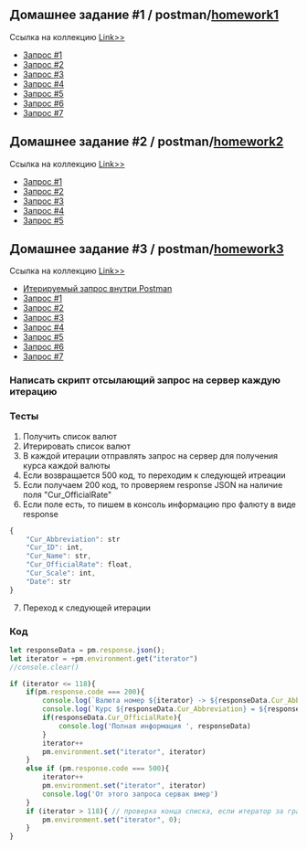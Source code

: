 ## Домашнее задание #1 / postman/[homework1](https://github.com/ipohaa/postman/tree/main/homework1)
Ссылка на коллекцию [Link>>](https://github.com/ipohaa/postman/blob/main/homework1/Postman_HW1.postman_collection.json)
+ [Запрос #1](https://github.com/ipohaa/postman/tree/main/homework1#запрос-1)
+ [Запрос #2](https://github.com/ipohaa/postman/tree/main/homework1#запрос-2)
+ [Запрос #3](https://github.com/ipohaa/postman/tree/main/homework1#запрос-3-1)
+ [Запрос #4](https://github.com/ipohaa/postman/tree/main/homework1#запрос-4-1)
+ [Запрос #5](https://github.com/ipohaa/postman/tree/main/homework1#запрос-5-1)
+ [Запрос #6](https://github.com/ipohaa/postman/tree/main/homework1#запрос-6-1)
+ [Запрос #7](https://github.com/ipohaa/postman/tree/main/homework1#запрос-7-1)


## Домашнее задание #2 / postman/[homework2](https://github.com/ipohaa/postman/tree/main/homework2)
Ссылка на коллекцию [Link>>](https://github.com/ipohaa/postman/blob/main/homework2/Postman_HW2.postman_collection.json)
+ [Запрос #1](https://github.com/ipohaa/postman/tree/main/homework2#запрос-1-1)
+ [Запрос #2](https://github.com/ipohaa/postman/tree/main/homework2#запрос-2)
+ [Запрос #3](https://github.com/ipohaa/postman/tree/main/homework2#запрос-3-1)
+ [Запрос #4](https://github.com/ipohaa/postman/tree/main/homework2#запрос-4-1)
+ [Запрос #5](https://github.com/ipohaa/postman/tree/main/homework2#запрос-5-1)

## Домашнее задание #3 / postman/[homework3](https://github.com/ipohaa/postman/tree/main/homework3)
Ссылка на коллекцию [Link>>](https://github.com/ipohaa/postman/blob/main/homework3/Postman_HW3.postman_collection.json)
+ [Итерируемый запрос внутри Postman](https://github.com/ipohaa/postman/tree/main#написать-скрипт-отсылающий-запрос-на-сервер-каждую-итерацию)
+ [Запрос #1](https://github.com/ipohaa/postman/tree/main#запрос-1)
+ [Запрос #2](https://github.com/ipohaa/postman/tree/main#запрос-2)
+ [Запрос #3](https://github.com/ipohaa/postman/tree/main#запрос-3-1)
+ [Запрос #4](https://github.com/ipohaa/postman/tree/main#запрос-4-1)
+ [Запрос #5](https://github.com/ipohaa/postman/tree/main#запрос-5-1)
+ [Запрос #6](https://github.com/ipohaa/postman/tree/main#запрос-6-1)
+ [Запрос #7](https://github.com/ipohaa/postman/tree/main#запрос-7-1)

### Написать скрипт отсылающий запрос на сервер каждую итерацию
### Тесты
1. Получить список валют
2. Итерировать список валют
3. В каждой итерации отправлять запрос на сервер для получения курса каждой валюты
4. Если возвращается 500 код, то переходим к следующей итреации
5. Если получаем 200 код, то проверяем response JSON на наличие поля "Cur_OfficialRate"
6. Если поле есть, то пишем в консоль информацию про фалюту в виде response
```js
{
    "Cur_Abbreviation": str
    "Cur_ID": int,
    "Cur_Name": str,
    "Cur_OfficialRate": float,
    "Cur_Scale": int,
    "Date": str
}
```
7. Переход к следующей итерации
### Код
```js
let responseData = pm.response.json(); 
let iterator = +pm.environment.get("iterator") 
//console.clear()

if (iterator <= 118){ 
    if(pm.response.code === 200){ 
        console.log(`Валюта номер ${iterator} -> ${responseData.Cur_Abbreviation}`) 
        console.log(`Курс ${responseData.Cur_Abbreviation} = ${responseData.Cur_OfficialRate}`)
        if(responseData.Cur_OfficialRate){ 
            console.log('Полная информация ', responseData)
        }
        iterator++ 
        pm.environment.set("iterator", iterator)
    } 
    else if (pm.response.code === 500){ 
        iterator++ 
        pm.environment.set("iterator", iterator) 
        console.log('От этого запроса сервак вмер')
    }
    if (iterator > 118){ // проверка конца списка, если итератор за границами массива, то обнуляем его
        pm.environment.set("iterator", 0);
    }
}

```
